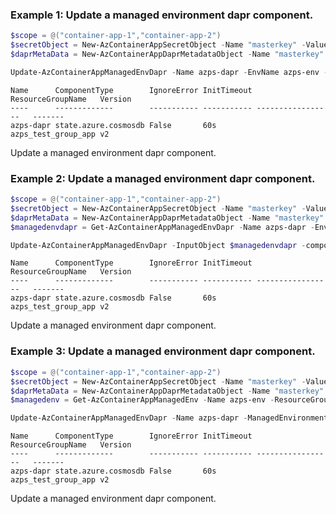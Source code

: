 ### Example 1: Update a managed environment dapr component.
```powershell
$scope = @("container-app-1","container-app-2")
$secretObject = New-AzContainerAppSecretObject -Name "masterkey" -Value "keyvalue"
$daprMetaData = New-AzContainerAppDaprMetadataObject -Name "masterkey" -Value "masterkey"

Update-AzContainerAppManagedEnvDapr -Name azps-dapr -EnvName azps-env -ResourceGroupName azps_test_group_app -componentType state.azure.cosmosdb -Version v2 -IgnoreError:$false -InitTimeout 60s -Scope $scope -Secret $secretObject -Metadata $daprMetaData
```

```output
Name      ComponentType        IgnoreError InitTimeout ResourceGroupName   Version
----      -------------        ----------- ----------- -----------------   -------
azps-dapr state.azure.cosmosdb False       60s         azps_test_group_app v2
```

Update a managed environment dapr component.

### Example 2: Update a managed environment dapr component.
```powershell
$scope = @("container-app-1","container-app-2")
$secretObject = New-AzContainerAppSecretObject -Name "masterkey" -Value "keyvalue"
$daprMetaData = New-AzContainerAppDaprMetadataObject -Name "masterkey" -Value "masterkey"
$managedenvdapr = Get-AzContainerAppManagedEnvDapr -Name azps-dapr -EnvName 4azps-env -ResourceGroupName azps_test_group_app

Update-AzContainerAppManagedEnvDapr -InputObject $managedenvdapr -componentType state.azure.cosmosdb -Version v2 -IgnoreError:$false -InitTimeout 60s -Scope $scope -Secret $secretObject -Metadata $daprMetaData
```

```output
Name      ComponentType        IgnoreError InitTimeout ResourceGroupName   Version
----      -------------        ----------- ----------- -----------------   -------
azps-dapr state.azure.cosmosdb False       60s         azps_test_group_app v2
```

Update a managed environment dapr component.

### Example 3: Update a managed environment dapr component.
```powershell
$scope = @("container-app-1","container-app-2")
$secretObject = New-AzContainerAppSecretObject -Name "masterkey" -Value "keyvalue"
$daprMetaData = New-AzContainerAppDaprMetadataObject -Name "masterkey" -Value "masterkey"
$managedenv = Get-AzContainerAppManagedEnv -Name azps-env -ResourceGroupName azps_test_group_app

Update-AzContainerAppManagedEnvDapr -Name azps-dapr -ManagedEnvironmentInputObject $managedenv -componentType state.azure.cosmosdb -Version v2 -IgnoreError:$false -InitTimeout 60s -Scope $scope -Secret $secretObject -Metadata $daprMetaData
```

```output
Name      ComponentType        IgnoreError InitTimeout ResourceGroupName   Version
----      -------------        ----------- ----------- -----------------   -------
azps-dapr state.azure.cosmosdb False       60s         azps_test_group_app v2
```

Update a managed environment dapr component.